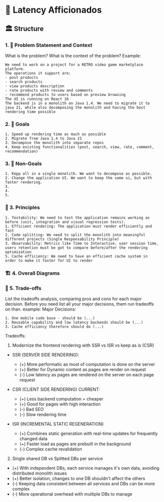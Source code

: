 # 🧬 Latency Afficionados

## 🏛️ Structure

### 1. 🎯 Problem Statement and Context

What is the problem? What is the context of the problem?
Example:

```
We need to work on a project for a RETRO video game marketplace platform.
The operations it support are:
- post products
- search products
- view products description
- rate products with review and comments
- recommend products to users based on preview browsing
The UI is running on React 16
The backend is in a monolith on Java 1.4. We need to migrate it to java 21, while also decomposing the monolith and having the best rendering time possible

```

### 2. 🎯 Goals

```
1. Speed up rendering time as much as possible
2. Migrate from Java 1.4 to Java 21
3. Decompose the monolith into separate repos
4. Keep existing functionalities (post, search, view, rate, comment, recommendation)
```

### 3. 🎯 Non-Goals

```
1. Kepp all in a single monolith. We want to decompose as possible.
2. Change the application UI. We want to keep the same ui, but with faster rendering.
3.
4.
5.
```

### 📐 3. Principles

```
1. Testability: We need to test the application remains working as before (unit, integration and visual regression tests).
1. Efficient rendering: The application must render efficiently and fast
2. Code splitting: We need to split the monolith into meaningful different projects (Single Responsability Principle)
3. Observability: Metrics like Time to Interactive, user session time, users retention must be got to compare before/after the rendering optimization
5. Cache efficiency: We need to have an efficient cache system in order to make it faster for UI to render
```

### 🏗️ 4. Overall Diagrams

### 🧭 5. Trade-offs

List the tradeoffs analysis, comparing pros and cons for each major decision.
Before you need list all your major decisions, them run tradeoffs on than.
example:
Major Decisions:

```
1. One mobile code base - should be (...)
2. Reusable capability and low latency backends should be (...)
3. Cache efficiency therefore should do (...)
```

Tradeoffs:

1. Modernize the frontend rendering with SSR vs ISR vs keep as is (CSR)

- SSR (SERVER SIDE RENDERING):

  - (+) More performatic as most of computation is done on the server
  - (+) Better for Dynamic content as pages are render on request
  - (-) Low latency as pages are rendered on the server on each page request

- CSR (CLIENT SIDE RENDERING) CURRENT:

  - (+) Less backend computation = cheaper
  - (+) Good for pages with high interaction
  - (-) Bad SEO
  - (-) Slow rendering time

- ISR (INCREMENTAL STATIC REGENERATION)
  - (+) Combines static generation with real-time updates for frequently changed data
  - (+) Faster load as pages are prebuilt in the background
  - (-) Complex cache revalidation

2. Single shared DB vs Splitted DBs per service

- (+) With independent DBs, each service manages it's own data, avoiding distributed monolith issues
- (+) Better isolation, changes to one DB shouldn't affect the others
- (-) Keeping data consistent between all services and DBs can be more complex
- (-) More operational overhead with multiple DBs to manage

<!-- ### 🌏 6. For each key major component

What is a majore component? A service, a lambda, a important ui, a generalized approach for all uis, a generazid approach for computing a workload, etc...

```
6.1 - Class Diagram              : classic uml diagram with attributes and methods
6.2 - Contract Documentation     : Operations, Inputs and Outputs
6.3 - Persistence Model          : Diagrams, Table structure, partiotioning, main queries.
6.4 - Algorithms/Data Structures : Spesific algos that need to be used, along size with spesific data structures.
```

Exemplos of other components: Batch jobs, Events, 3rd Party Integrations, Streaming, ML Models, ChatBots, etc...

Recommended Reading: http://diego-pacheco.blogspot.com/2018/05/internal-system-design-forgotten.html

### 🖹 7. Migrations

IF Migrations are required describe the migrations strategy with proper diagrams, text and tradeoffs.

### 🖹 8. Testing strategy

Explain the techniques, principles, types of tests and will be performaned, and spesific details how to mock data, stress test it, spesific chaos goals and assumptions.

### 🖹 9. Observability strategy

Explain the techniques, principles,types of observability that will be used, key metrics, what would be logged and how to design proper dashboards and alerts.

### 🖹 10. Data Store Designs

For each different kind of data store i.e (Postgres, Memcached, Elasticache, S3, Neo4J etc...) describe the schemas, what would be stored there and why, main queries, expectations on performance. Diagrams are welcome but you really need some dictionaries.

### 🖹 11. Technology Stack

Describe your stack, what databases would be used, what servers, what kind of components, mobile/ui approach, general architecture components, frameworks and libs to be used or not be used and why.

### 🖹 12. References

- Architecture Anti-Patterns: https://architecture-antipatterns.tech/
- EIP https://www.enterpriseintegrationpatterns.com/
- SOA Patterns https://patterns.arcitura.com/soa-patterns
- API Patterns https://microservice-api-patterns.org/
- Anti-Patterns https://sourcemaking.com/antipatterns/software-development-antipatterns
- Refactoring Patterns https://sourcemaking.com/refactoring/refactorings
- Database Refactoring Patterns https://databaserefactoring.com/
- Data Modelling Redis https://redis.com/blog/nosql-data-modeling/
- Cloud Patterns https://docs.aws.amazon.com/prescriptive-guidance/latest/cloud-design-patterns/introduction.html
- 12 Factors App https://12factor.net/
- Relational DB Patterns https://www.geeksforgeeks.org/design-patterns-for-relational-databases/
- Rendering Patterns https://www.patterns.dev/vanilla/rendering-patterns/
- REST API Design https://blog.stoplight.io/api-design-patterns-for-rest-web-services -->
